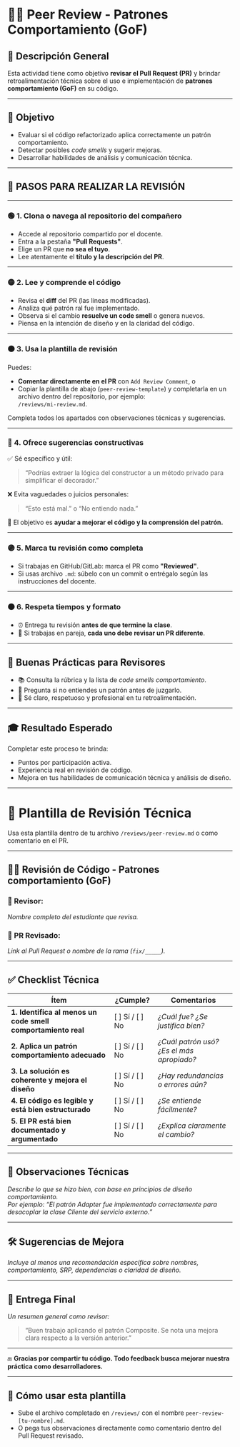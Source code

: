 # 🧑‍💻 Peer Review - Patrones Comportamiento (GoF)

## 📘 Descripción General

Esta actividad tiene como objetivo **revisar el Pull Request (PR)** y brindar retroalimentación técnica sobre el uso e implementación de **patrones comportamiento (GoF)** en su código.

---

## 🎯 Objetivo

- Evaluar si el código refactorizado aplica correctamente un patrón comportamiento.
- Detectar posibles *code smells* y sugerir mejoras.
- Desarrollar habilidades de análisis y comunicación técnica.

---

## 🧭 PASOS PARA REALIZAR LA REVISIÓN

---

### 🟢 1. Clona o navega al repositorio del compañero

- Accede al repositorio compartido por el docente.
- Entra a la pestaña **"Pull Requests"**.
- Elige un PR que **no sea el tuyo**.
- Lee atentamente el **título y la descripción del PR**.

---

### 🟡 2. Lee y comprende el código

- Revisa el **diff** del PR (las líneas modificadas).
- Analiza qué patrón ral fue implementado.
- Observa si el cambio **resuelve un code smell** o genera nuevos.
- Piensa en la intención de diseño y en la claridad del código.

---

### 🟠 3. Usa la plantilla de revisión

Puedes:

- **Comentar directamente en el PR** con `Add Review Comment`, o  
- Copiar la plantilla de abajo (`peer-review-template`) y completarla en un archivo dentro del repositorio, por ejemplo:  
  `/reviews/mi-review.md`.

Completa todos los apartados con observaciones técnicas y sugerencias.

---

### 🔵 4. Ofrece sugerencias constructivas

✅ Sé específico y útil:

> “Podrías extraer la lógica del constructor a un método privado para simplificar el decorador.”

❌ Evita vaguedades o juicios personales:

> “Esto está mal.” o “No entiendo nada.”

🎯 El objetivo es **ayudar a mejorar el código y la comprensión del patrón.**

---

### 🟣 5. Marca tu revisión como completa

- Si trabajas en GitHub/GitLab: marca el PR como **"Reviewed"**.
- Si usas archivo `.md`: súbelo con un commit o entrégalo según las instrucciones del docente.

---

### 🟤 6. Respeta tiempos y formato

- ⏰ Entrega tu revisión **antes de que termine la clase**.  
- 👥 Si trabajas en pareja, **cada uno debe revisar un PR diferente**.

---

## 🧠 Buenas Prácticas para Revisores

- 📚 Consulta la rúbrica y la lista de *code smells comportamiento*.  
- 🙋 Pregunta si no entiendes un patrón antes de juzgarlo.  
- 🤝 Sé claro, respetuoso y profesional en tu retroalimentación.  

---

## 🎓 Resultado Esperado

Completar este proceso te brinda:

- Puntos por participación activa.
- Experiencia real en revisión de código.
- Mejora en tus habilidades de comunicación técnica y análisis de diseño.

---

# 🧩 Plantilla de Revisión Técnica

Usa esta plantilla dentro de tu archivo `/reviews/peer-review.md` o como comentario en el PR.

---

## 🧑‍💻 Revisión de Código - Patrones comportamiento (GoF)

### 👤 Revisor:
_Nombre completo del estudiante que revisa._

### 📌 PR Revisado:
_Link al Pull Request o nombre de la rama (`fix/_____`)._

---

## ✅ Checklist Técnica

| Ítem | ¿Cumple? | Comentarios |
|------|-----------|-------------|
| **1. Identifica al menos un code smell comportamiento real** | [ ] Sí / [ ] No | _¿Cuál fue? ¿Se justifica bien?_ |
| **2. Aplica un patrón comportamiento adecuado** | [ ] Sí / [ ] No | _¿Cuál patrón usó? ¿Es el más apropiado?_ |
| **3. La solución es coherente y mejora el diseño** | [ ] Sí / [ ] No | _¿Hay redundancias o errores aún?_ |
| **4. El código es legible y está bien estructurado** | [ ] Sí / [ ] No | _¿Se entiende fácilmente?_ |
| **5. El PR está bien documentado y argumentado** | [ ] Sí / [ ] No | _¿Explica claramente el cambio?_ |

---

## 🧠 Observaciones Técnicas

_Describe lo que se hizo bien, con base en principios de diseño comportamiento._  
_Por ejemplo: “El patrón Adapter fue implementado correctamente para desacoplar la clase Cliente del servicio externo.”_

---

## 🛠️ Sugerencias de Mejora

_Incluye al menos una recomendación específica sobre nombres, comportamiento, SRP, dependencias o claridad de diseño._

---

## 🎯 Entrega Final

_Un resumen general como revisor:_

> “Buen trabajo aplicando el patrón Composite. Se nota una mejora clara respecto a la versión anterior.”

---

🔚 **Gracias por compartir tu código. Todo feedback busca mejorar nuestra práctica como desarrolladores.**

---

## 📎 Cómo usar esta plantilla

- Sube el archivo completado en `/reviews/` con el nombre `peer-review-[tu-nombre].md`.  
- O pega tus observaciones directamente como comentario dentro del Pull Request revisado.
